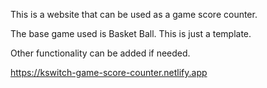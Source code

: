 This is a website that can be used as a game score counter.


The base game used is Basket Ball. This is just a template. 

Other functionality can be added if needed.

https://kswitch-game-score-counter.netlify.app